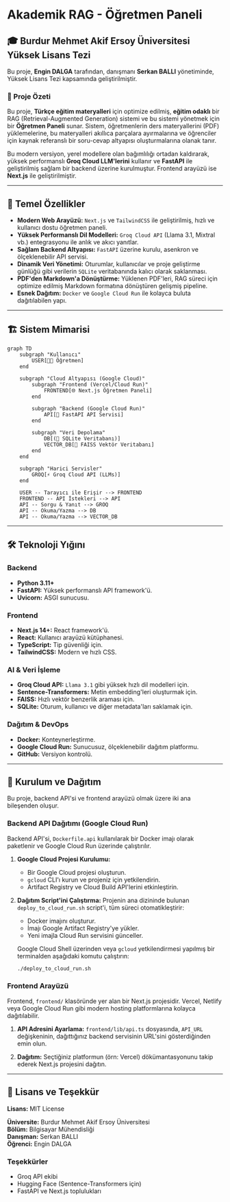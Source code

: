 # Akademik RAG - Öğretmen Paneli

## 🎓 Burdur Mehmet Akif Ersoy Üniversitesi Yüksek Lisans Tezi

Bu proje, **Engin DALGA** tarafından, danışmanı **Serkan BALLI** yönetiminde, Yüksek Lisans Tezi kapsamında geliştirilmiştir.

### 🎯 Proje Özeti

Bu proje, **Türkçe eğitim materyalleri** için optimize edilmiş, **eğitim odaklı** bir RAG (Retrieval-Augmented Generation) sistemi ve bu sistemi yönetmek için bir **Öğretmen Paneli** sunar. Sistem, öğretmenlerin ders materyallerini (PDF) yüklemelerine, bu materyalleri akıllıca parçalara ayırmalarına ve öğrenciler için kaynak referanslı bir soru-cevap altyapısı oluşturmalarına olanak tanır.

Bu modern versiyon, yerel modellere olan bağımlılığı ortadan kaldırarak, yüksek performanslı **Groq Cloud LLM'lerini** kullanır ve **FastAPI** ile geliştirilmiş sağlam bir backend üzerine kurulmuştur. Frontend arayüzü ise **Next.js** ile geliştirilmiştir.

---

## 🚀 Temel Özellikler

- **Modern Web Arayüzü:** `Next.js` ve `TailwindCSS` ile geliştirilmiş, hızlı ve kullanıcı dostu öğretmen paneli.
- **Yüksek Performanslı Dil Modelleri:** `Groq Cloud API` (Llama 3.1, Mixtral vb.) entegrasyonu ile anlık ve akıcı yanıtlar.
- **Sağlam Backend Altyapısı:** `FastAPI` üzerine kurulu, asenkron ve ölçeklenebilir API servisi.
- **Dinamik Veri Yönetimi:** Oturumlar, kullanıcılar ve proje geliştirme günlüğü gibi verilerin `SQLite` veritabanında kalıcı olarak saklanması.
- **PDF'den Markdown'a Dönüştürme:** Yüklenen PDF'leri, RAG süreci için optimize edilmiş Markdown formatına dönüştüren gelişmiş pipeline.
- **Esnek Dağıtım:** `Docker` ve `Google Cloud Run` ile kolayca buluta dağıtılabilen yapı.

---

## 🏗️ Sistem Mimarisi

```mermaid
graph TD
    subgraph "Kullanıcı"
        USER[👨‍🏫 Öğretmen]
    end

    subgraph "Cloud Altyapısı (Google Cloud)"
        subgraph "Frontend (Vercel/Cloud Run)"
            FRONTEND[🌐 Next.js Öğretmen Paneli]
        end

        subgraph "Backend (Google Cloud Run)"
            API[🚀 FastAPI API Servisi]
        end

        subgraph "Veri Depolama"
            DB[(💾 SQLite Veritabanı)]
            VECTOR_DB[🧠 FAISS Vektör Veritabanı]
        end
    end

    subgraph "Harici Servisler"
        GROQ[⚡ Groq Cloud API (LLMs)]
    end

    USER -- Tarayıcı ile Erişir --> FRONTEND
    FRONTEND -- API İstekleri --> API
    API -- Sorgu & Yanıt --> GROQ
    API -- Okuma/Yazma --> DB
    API -- Okuma/Yazma --> VECTOR_DB
```

---

## 🛠️ Teknoloji Yığını

### **Backend**

- **Python 3.11+**
- **FastAPI:** Yüksek performanslı API framework'ü.
- **Uvicorn:** ASGI sunucusu.

### **Frontend**

- **Next.js 14+:** React framework'ü.
- **React:** Kullanıcı arayüzü kütüphanesi.
- **TypeScript:** Tip güvenliği için.
- **TailwindCSS:** Modern ve hızlı CSS.

### **AI & Veri İşleme**

- **Groq Cloud API:** `Llama 3.1` gibi yüksek hızlı dil modelleri için.
- **Sentence-Transformers:** Metin embedding'leri oluşturmak için.
- **FAISS:** Hızlı vektör benzerlik araması için.
- **SQLite:** Oturum, kullanıcı ve diğer metadata'ları saklamak için.

### **Dağıtım & DevOps**

- **Docker:** Konteynerleştirme.
- **Google Cloud Run:** Sunucusuz, ölçeklenebilir dağıtım platformu.
- **GitHub:** Versiyon kontrolü.

---

## 🚀 Kurulum ve Dağıtım

Bu proje, backend API'si ve frontend arayüzü olmak üzere iki ana bileşenden oluşur.

### **Backend API Dağıtımı (Google Cloud Run)**

Backend API'si, `Dockerfile.api` kullanılarak bir Docker imajı olarak paketlenir ve Google Cloud Run üzerinde çalıştırılır.

1.  **Google Cloud Projesi Kurulumu:**

    - Bir Google Cloud projesi oluşturun.
    - `gcloud` CLI'ı kurun ve projeniz için yetkilendirin.
    - Artifact Registry ve Cloud Build API'lerini etkinleştirin.

2.  **Dağıtım Script'ini Çalıştırma:**
    Projenin ana dizininde bulunan `deploy_to_cloud_run.sh` script'i, tüm süreci otomatikleştirir:

    - Docker imajını oluşturur.
    - İmajı Google Artifact Registry'ye yükler.
    - Yeni imajla Cloud Run servisini günceller.

    Google Cloud Shell üzerinden veya `gcloud` yetkilendirmesi yapılmış bir terminalden aşağıdaki komutu çalıştırın:

    ```bash
    ./deploy_to_cloud_run.sh
    ```

### **Frontend Arayüzü**

Frontend, `frontend/` klasöründe yer alan bir Next.js projesidir. Vercel, Netlify veya Google Cloud Run gibi modern hosting platformlarına kolayca dağıtılabilir.

1.  **API Adresini Ayarlama:**
    `frontend/lib/api.ts` dosyasında, `API_URL` değişkeninin, dağıttığınız backend servisinin URL'sini gösterdiğinden emin olun.

2.  **Dağıtım:**
    Seçtiğiniz platformun (örn: Vercel) dökümantasyonunu takip ederek Next.js projesini dağıtın.

---

## 📄 Lisans ve Teşekkür

**Lisans:** MIT License

**Üniversite:** Burdur Mehmet Akif Ersoy Üniversitesi  
**Bölüm:** Bilgisayar Mühendisliği  
**Danışman:** Serkan BALLI  
**Öğrenci:** Engin DALGA

### **Teşekkürler**

- Groq API ekibi
- Hugging Face (Sentence-Transformers için)
- FastAPI ve Next.js toplulukları
